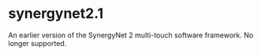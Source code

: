 # synergynet2.1
An earlier version of the SynergyNet 2 multi-touch software framework. No longer supported.
